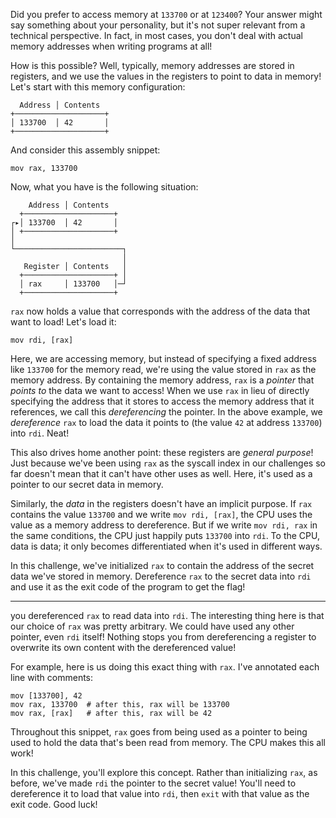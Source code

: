 Did you prefer to access memory at `133700` or at `123400`? Your answer might say something about your personality, but it's not super relevant from a technical perspective. In fact, in most cases, you don't deal with actual memory addresses when writing programs at all!

How is this possible? Well, typically, memory addresses are stored in registers, and we use the values in the registers to point to data in memory! Let's start with this memory configuration:

```text
  Address │ Contents
+────────────────────+
│ 133700  │ 42       │
+────────────────────+
```

And consider this assembly snippet:

```assembly
mov rax, 133700
```

Now, what you have is the following situation:

```text
    Address │ Contents
  +────────────────────+
┌▸│ 133700  │ 42       │
│ +────────────────────+
│
└────────────────────────┐
                         │
   Register │ Contents   │
  +────────────────────+ │
  │ rax     │ 133700   │─┘
  +────────────────────+
```

`rax` now holds a value that corresponds with the address of the data that want to load! Let's load it:

```assembly
mov rdi, [rax]
```

Here, we are accessing memory, but instead of specifying a fixed address like `133700` for the memory read, we're using the value stored in `rax` as the memory address. By containing the memory address, `rax` is a _pointer_ that _points to_ the data we want to access! When we use `rax` in lieu of directly specifying the address that it stores to access the memory address that it references, we call this _dereferencing_ the pointer. In the above example, we _dereference_ `rax` to load the data it points to (the value `42` at address `133700`) into `rdi`. Neat!

This also drives home another point: these registers are _general purpose_! Just because we've been using `rax` as the syscall index in our challenges so far doesn't mean that it can't have other uses as well. Here, it's used as a pointer to our secret data in memory.

Similarly, the _data_ in the registers doesn't have an implicit purpose. If `rax` contains the value `133700` and we write `mov rdi, [rax]`, the CPU uses the value as a memory address to dereference. But if we write `mov rdi, rax` in the same conditions, the CPU just happily puts `133700` into `rdi`. To the CPU, data is data; it only becomes differentiated when it's used in different ways.

In this challenge, we've initialized `rax` to contain the address of the secret data we've stored in memory. Dereference `rax` to the secret data into `rdi` and use it as the exit code of the program to get the flag!

-----------------------------------------------------------------------
 
 you dereferenced `rax` to read data into `rdi`. The interesting thing here is that our choice of `rax` was pretty arbitrary. We could have used any other pointer, even `rdi` itself! Nothing stops you from dereferencing a register to overwrite its own content with the dereferenced value!

For example, here is us doing this exact thing with `rax`. I've annotated each line with comments:

```assembly
mov [133700], 42
mov rax, 133700  # after this, rax will be 133700
mov rax, [rax]   # after this, rax will be 42
```

Throughout this snippet, `rax` goes from being used as a pointer to being used to hold the data that's been read from memory. The CPU makes this all work!

In this challenge, you'll explore this concept. Rather than initializing `rax`, as before, we've made `rdi` the pointer to the secret value! You'll need to dereference it to load that value into `rdi`, then `exit` with that value as the exit code. Good luck!